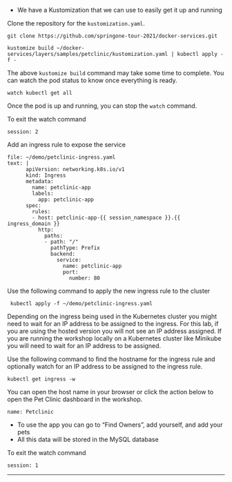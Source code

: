 

*   We have a Kustomization that we can use to easily get it up and running

Clone the repository for the `kustomization.yaml`.
```execute-2
git clone https://github.com/springone-tour-2021/docker-services.git
```

```execute-1
kustomize build ~/docker-services/layers/samples/petclinic/kustomization.yaml | kubectl apply -f -
```

The above `kustomize build` command may take some time to complete.  You can watch the pod status to know once everything is ready.

```execute-2
watch kubectl get all
```

Once the pod is up and running, you can stop the `watch` command.

To exit the watch command
```terminal:interrupt
session: 2
```

Add an ingress rule to expose the service

```editor:append-lines-to-file
file: ~/demo/petclinic-ingress.yaml
text: |
      apiVersion: networking.k8s.io/v1
      kind: Ingress
      metadata:
        name: petclinic-app
        labels:
          app: petclinic-app
      spec:
        rules:
        - host: petclinic-app-{{ session_namespace }}.{{ ingress_domain }}
          http:
            paths:
            - path: "/"
              pathType: Prefix
              backend:
                service:
                  name: petclinic-app
                  port: 
                    number: 80
```

Use the following command to apply the new ingress rule to the cluster

```execute-1
 kubectl apply -f ~/demo/petclinic-ingress.yaml
```

Depending on the ingress being used in the Kubernetes cluster you might need to wait for an IP address to be assigned to the ingress.  For
this lab, if you are using the hosted version you will not see an IP address assigned.  If you are running the workshop locally on
a Kubernetes cluster like Minikube you will need to wait for an IP address to be assigned.

Use the following command to find the hostname for the ingress rule and optionally watch for an IP address to be assigned to the ingress rule.

```execute-1
kubectl get ingress -w
```

You can open the host name in your browser or click the action below to open the Pet Clinic dashboard in the workshop.

```dashboard:open-dashboard
name: Petclinic
```


*   To use the app you can go to “Find Owners”, add yourself, and add your pets
*   All this data will be stored in the MySQL database

To exit the watch command
```terminal:interrupt
session: 1
```

---